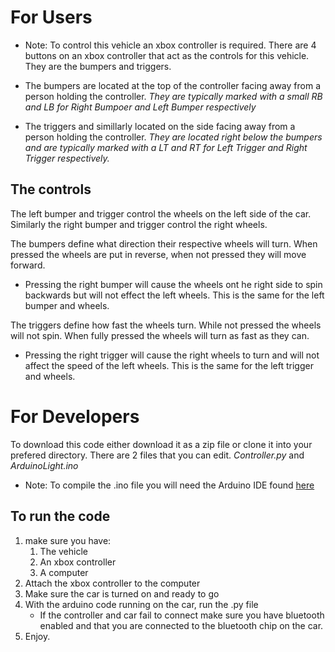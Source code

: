 # For Users

  * Note: To control this vehicle an xbox controller is required.
There are 4 buttons on an xbox controller that act as the controls for this vehicle. They are the bumpers and triggers.

  * The bumpers are located at the top of the controller facing away from a person holding the controller. *They are typically marked with a small RB and LB for Right Bumpoer and Left Bumper respectively*

  * The triggers and simillarly located on the side facing away from a person holding the controller. *They are located right below the bumpers and are typically marked with a LT and RT for Left Trigger and Right Trigger respectively.*

## The controls

The left bumper and trigger control the wheels on the left side of the car. Similarly the right bumper and trigger control the right wheels.

The bumpers define what direction their respective wheels will turn. When pressed the wheels are put in reverse, when not pressed they will move forward.
  * Pressing the right bumper will cause the wheels ont he right side to spin backwards but will not effect the left wheels. This is the same for the left bumper and wheels.

The triggers define how fast the wheels turn. While not pressed the wheels will not spin. When fully pressed the wheels will turn as fast as they can.
  * Pressing the right trigger will cause the right wheels to turn and will not affect the speed of the left wheels. This is the same for the left trigger and wheels.

# For Developers

To download this code either download it as a zip file or clone it into your prefered directory.
There are 2 files that you can edit. *Controller.py* and *ArduinoLight.ino*
  * Note: To compile the .ino file you will need the Arduino IDE found [here](https://www.arduino.cc/en/main/software)

## To run the code

1. make sure you have:
	1. The vehicle
	2. An xbox controller
	3. A computer
2. Attach the xbox controller to the computer
3. Make sure the car is turned on and ready to go
4. With the arduino code running on the car, run the .py file
	  * If the controller and car fail to connect make sure you have bluetooth enabled and that you are connected to the bluetooth chip on the car.
5. Enjoy.